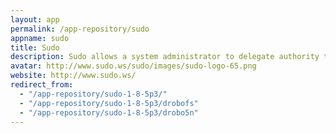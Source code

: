 ```yaml
---
layout: app
permalink: /app-repository/sudo
appname: sudo
title: Sudo
description: Sudo allows a system administrator to delegate authority to give users the ability to run commands as root.
avatar: http://www.sudo.ws/sudo/images/sudo-logo-65.png
website: http://www.sudo.ws/
redirect_from:
  - "/app-repository/sudo-1-8-5p3/"
  - "/app-repository/sudo-1-8-5p3/drobofs"
  - "/app-repository/sudo-1-8-5p3/drobo5n"
---
```


